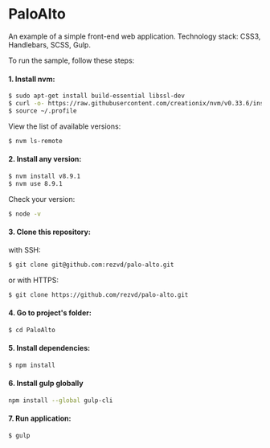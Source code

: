 # PaloAlto

An example of a simple front-end web application.
Technology stack: CSS3, Handlebars, SCSS, Gulp.

To run the sample, follow these steps:

#### 1. Install nvm:

```sh
$ sudo apt-get install build-essential libssl-dev
$ curl -o- https://raw.githubusercontent.com/creationix/nvm/v0.33.6/install.sh | bash
$ source ~/.profile
```

View the list of available versions:

```sh
$ nvm ls-remote
```

#### 2. Install any version:

```sh
$ nvm install v8.9.1
$ nvm use 8.9.1
```

Check your version:

```sh
$ node -v
```

#### 3. Clone this repository:

with SSH:

```sh
$ git clone git@github.com:rezvd/palo-alto.git
```

or with HTTPS:

```sh
$ git clone https://github.com/rezvd/palo-alto.git
```

#### 4. Go to project's folder:

```sh
$ cd PaloAlto
```

#### 5. Install dependencies:

```sh
$ npm install
```


#### 6. Install gulp globally

```sh
npm install --global gulp-cli
```

#### 7. Run application:

```sh
$ gulp
```
